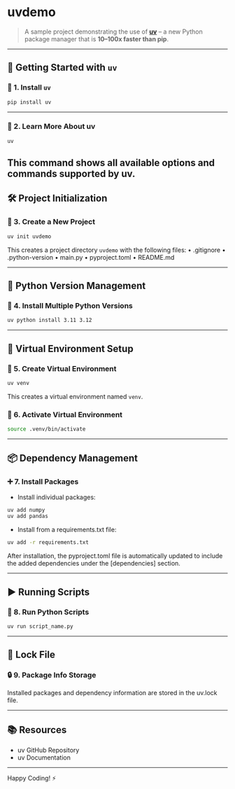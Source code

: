 # uvdemo

> A sample project demonstrating the use of **[uv](https://github.com/astral-sh/uv)** – a new Python package manager that is **10–100x faster than pip**.

---

## 🚀 Getting Started with `uv`

### 🔧 1. Install `uv`
```bash
pip install uv
```
---

### 📖 2. Learn More About uv
```bash
uv
```
This command shows all available options and commands supported by uv.
---

## 🛠️ Project Initialization

### 📁 3. Create a New Project
```bash
uv init uvdemo
```
This creates a project directory `uvdemo` with the following files:
	•	.gitignore
	•	.python-version
	•	main.py
	•	pyproject.toml
	•	README.md

----

## 🐍 Python Version Management

### 📌 4. Install Multiple Python Versions
```bash
uv python install 3.11 3.12
```

---

## 🧪 Virtual Environment Setup

### 🌱 5. Create Virtual Environment
```bash
uv venv
```
This creates a virtual environment named `venv`.

### 🧬 6. Activate Virtual Environment
```bash
source .venv/bin/activate
```

----

## 📦 Dependency Management

### ➕ 7. Install Packages
- Install individual packages:
```bash
uv add numpy
uv add pandas
```
- Install from a requirements.txt file:
```bash
uv add -r requirements.txt
```
After installation, the pyproject.toml file is automatically updated to include the added dependencies under the [dependencies] section.

----

## ▶️ Running Scripts

### 🐍 8. Run Python Scripts
```bash
uv run script_name.py
```


---

## 📄 Lock File

### 🔒 9. Package Info Storage

Installed packages and dependency information are stored in the uv.lock file.

---

## 📚 Resources
- uv GitHub Repository
- uv Documentation

---

Happy Coding! ⚡️
